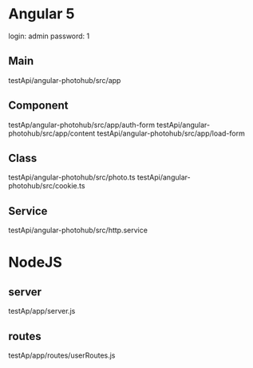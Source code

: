 # Angular 5 
 login: admin
 password: 1
 
## Main 
 testApi/angular-photohub/src/app
  
## Component
 testAp/angular-photohub/src/app/auth-form
 testApi/angular-photohub/src/app/content
 testApi/angular-photohub/src/app/load-form
  
## Class
 testApi/angular-photohub/src/photo.ts
 testApi/angular-photohub/src/cookie.ts
  
## Service
 testApi/angular-photohub/src/http.service

# NodeJS 
## server 
 testAp/app/server.js
## routes
 testAp/app/routes/userRoutes.js

